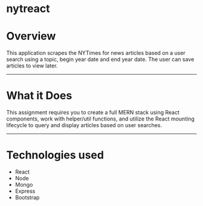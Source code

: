 # nytreact

# Overview
This application scrapes the NYTimes for news articles based on a user search using a topic, begin year date and end year date. The user can save articles to view later. 
<hr>

# What it Does
This assignment requires you to create a full MERN stack using React components, work with helper/util functions, and utilize the React mounting lifecycle to query and display articles based on user searches.
<hr>

# Technologies used
* React
* Node
* Mongo
* Express
* Bootstrap
